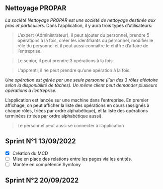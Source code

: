 ##    Nettoyage PROPAR

*La société Nettoyage PROPAR est une société de nettoyage destinée aux pros et particuliers.*
Dans l’application, il y aura trois types d’utilisateurs:

> L’expert (Administrateur), il peut ajouter du personnel, prendre 5 opérations à la fois, créer les identifiants du personnel, modifier le rôle du personnel et il peut aussi connaître le chiffre d’affaire de l’entreprise.

> Le senior, il peut prendre 3 opérations à la fois.

> L’apprenti, il ne peut prendre qu’une opération à la fois.

 *Une opération est gérée par une seule personne (l’un des 3 rôles aléatoire selon la disponibilité de tâches).* 
 *Un même client peut demander plusieurs opérations à l’entreprise.*

L’application est lancée sur une machine dans l’entreprise. 
En premier affichage, on peut afficher la liste des opérations en cours 
(assignés à chaque rôles, triées par ordre alphabétique), et la liste des opérations 
terminées (triées par ordre alphabétique aussi). 

>Le personnel peut aussi se connecter à l’application


## Sprint  N°1   13/09/2022

- [x] Création du MCD 
- [ ] Mise en place des relations entre les pages via les entités. 
- [ ] Montée en compétence Symfony 

## Sprint  N°2   20/09/2022